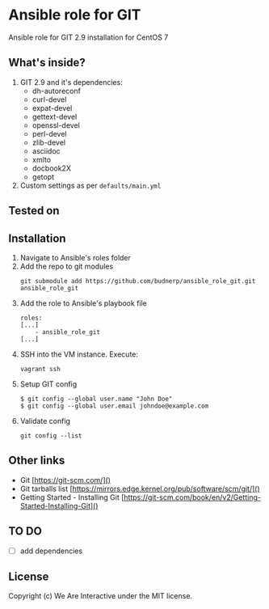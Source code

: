 # Ansible role for GIT
Ansible role for GIT 2.9 installation for CentOS 7

## What's inside?
1. GIT 2.9 and it's dependencies:
    - dh-autoreconf
    - curl-devel
    - expat-devel
    - gettext-devel
    - openssl-devel
    - perl-devel
    - zlib-devel
    - asciidoc
    - xmlto
    - docbook2X
    - getopt
2. Custom settings as per `defaults/main.yml`
   
## Tested on

## Installation
1. Navigate to Ansible's roles folder
2. Add the repo to git modules
    ```
    git submodule add https://github.com/budnerp/ansible_role_git.git ansible_role_git
    ```
3. Add the role to Ansible's playbook file
    ```    
    roles:
    [...]
        - ansible_role_git
    [...]
    ```
4. SSH into the VM instance. Execute:
    ```
    vagrant ssh
    ```
5. Setup GIT config
    ```
    $ git config --global user.name "John Doe"
    $ git config --global user.email johndoe@example.com
    ```
6. Validate config
    ```
    git config --list
    ```

## Other links
- Git [https://git-scm.com/]()
- Git tarballs list [https://mirrors.edge.kernel.org/pub/software/scm/git/]()
- Getting Started - Installing Git [https://git-scm.com/book/en/v2/Getting-Started-Installing-Git]()

## TO DO
-[ ] add dependencies 

## License
Copyright (c) We Are Interactive under the MIT license.